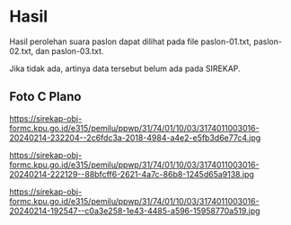# Hasil

Hasil perolehan suara paslon dapat dilihat pada file paslon-01.txt, paslon-02.txt, dan paslon-03.txt.

Jika tidak ada, artinya data tersebut belum ada pada SIREKAP.

## Foto C Plano

https://sirekap-obj-formc.kpu.go.id/e315/pemilu/ppwp/31/74/01/10/03/3174011003016-20240214-232204--2c6fdc3a-2018-4984-a4e2-e5fb3d6e77c4.jpg

https://sirekap-obj-formc.kpu.go.id/e315/pemilu/ppwp/31/74/01/10/03/3174011003016-20240214-222129--88bfcff6-2621-4a7c-86b8-1245d65a9138.jpg

https://sirekap-obj-formc.kpu.go.id/e315/pemilu/ppwp/31/74/01/10/03/3174011003016-20240214-192547--c0a3e258-1e43-4485-a596-15958770a519.jpg
